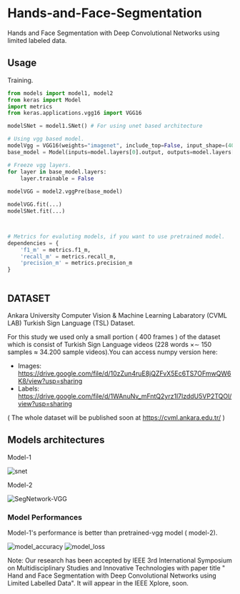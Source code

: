# Hands-and-Face-Segmentation
Hands and Face Segmentation with Deep Convolutional Networks using limited labeled data.

## Usage

Training.

```python
from models import model1, model2
from keras import Model
import metrics
from keras.applications.vgg16 import VGG16

modelSNet = model1.SNet() # For using unet based architecture

# Using vgg based model.
modelVgg = VGG16(weights="imagenet", include_top=False, input_shape=(400,400,3))
base_model = Model(inputs=model.layers[0].output, outputs=model.layers[10].output)

# Freeze vgg layers.
for layer in base_model.layers:
    layer.trainable = False
    
modelVGG = model2.vggPre(base_model)

modelVGG.fit(...)
modelSNet.fit(...)



# Metrics for evaluting models, if you want to use pretrained model.
dependencies = {
	'f1_m' = metrics.f1_m,
	'recall_m' = metrics.recall_m,
	'precision_m' = metrics.precision_m
}



```

## DATASET

Ankara University Computer Vision & Machine Learning Labaratory (CVML LAB) Turkish Sign Language (TSL) Dataset.

For this study we used only a small portion ( 400 frames ) of the dataset which is consist of Turkish Sign Language videos (228 words ×∼ 150 samples ≈ 34.200 sample videos).You can access numpy version here: 

* Images: https://drive.google.com/file/d/10zZun4ruE8jQZFvX5Ec6TS7OFmwQW6K8/view?usp=sharing
* Labels: https://drive.google.com/file/d/1WAnuNv_mFntQ2yrz1l7lzddU5VP2TQOl/view?usp=sharing

( The whole dataset will be published soon at https://cvml.ankara.edu.tr/ )


## Models architectures

Model-1

![snet](https://user-images.githubusercontent.com/23141486/65591140-9c2f2500-df94-11e9-83bd-a02072e7ae88.jpg)

Model-2

![SegNetwork-VGG](https://user-images.githubusercontent.com/23141486/65586920-a7328700-df8d-11e9-9c79-009eba1c5592.jpg)

### Model Performances

Model-1's performance is better than pretrained-vgg model ( model-2).

![model_accuracy](https://user-images.githubusercontent.com/23141486/65591604-76565000-df95-11e9-8a3a-c504ae9ef07f.png)  ![model_loss](https://user-images.githubusercontent.com/23141486/65591610-79e9d700-df95-11e9-99f7-8e685fc32d88.png)



Note: Our research has been accepted by IEEE 3rd International Symposium on Multidisciplinary Studies and Innovative Technologies with paper title " Hand and Face Segmentation with Deep Convolutional Networks using Limited Labelled Data". It will appear in the IEEE Xplore, soon.

